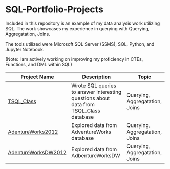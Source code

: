 # SQL-Portfolio-Projects
Included in this repository is an example of my data analysis work utilizing SQL. The work showcases my experience in querying with 
Querying, Aggregatation, Joins.

The tools utilized were Microsoft SQL Server (SSMS), SQL, Python, and Jupyter Notebook.

(Note: I am actively working on improving my proficiency in CTEs, Functions, and DML within SQL)

Project Name  | Description   |  Topic
------------- | ------------- | ------------------
[TSQL_Class](https://github.com/Chris-Ramirez-Github/SQL-Portfolio-Projects/tree/main/TSQL_Class)  | Wrote SQL queries to answer interesting questions about data from TSQL_Class database | Querying, Aggregatation, Joins
[AdentureWorks2012](https://github.com/Chris-Ramirez-Github/SQL-Portfolio-Projects/tree/main/AdventureWorks2012)  | Explored data from AdventureWorks database | Querying, Aggregatation, Joins
[AdentureWorksDW2012](https://github.com/Chris-Ramirez-Github/SQL-Portfolio-Projects/tree/main/AdventureWorksDW2012)  | Explored data from AdbentureWorksDW | Querying, Aggregatation, Joins 
